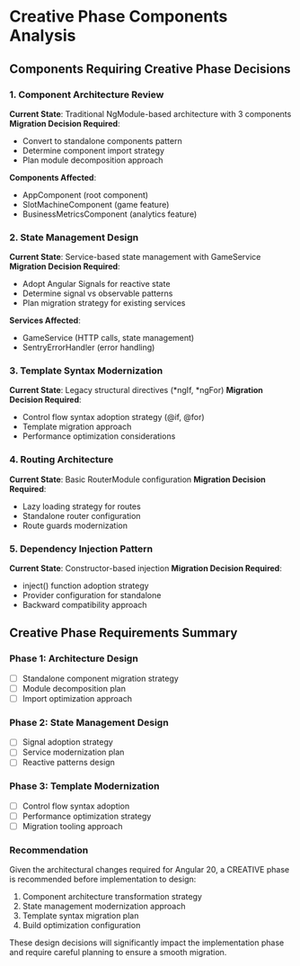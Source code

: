 # Creative Phase Components Analysis

## Components Requiring Creative Phase Decisions

### 1. Component Architecture Review
**Current State**: Traditional NgModule-based architecture with 3 components
**Migration Decision Required**: 
- Convert to standalone components pattern
- Determine component import strategy
- Plan module decomposition approach

**Components Affected**:
- AppComponent (root component)
- SlotMachineComponent (game feature)
- BusinessMetricsComponent (analytics feature)

### 2. State Management Design
**Current State**: Service-based state management with GameService
**Migration Decision Required**:
- Adopt Angular Signals for reactive state
- Determine signal vs observable patterns
- Plan migration strategy for existing services

**Services Affected**:
- GameService (HTTP calls, state management)
- SentryErrorHandler (error handling)

### 3. Template Syntax Modernization
**Current State**: Legacy structural directives (*ngIf, *ngFor)
**Migration Decision Required**:
- Control flow syntax adoption strategy (@if, @for)
- Template migration approach
- Performance optimization considerations

### 4. Routing Architecture
**Current State**: Basic RouterModule configuration
**Migration Decision Required**:
- Lazy loading strategy for routes
- Standalone router configuration
- Route guards modernization

### 5. Dependency Injection Pattern
**Current State**: Constructor-based injection
**Migration Decision Required**:
- inject() function adoption strategy
- Provider configuration for standalone
- Backward compatibility approach

## Creative Phase Requirements Summary

### Phase 1: Architecture Design
- [ ] Standalone component migration strategy
- [ ] Module decomposition plan
- [ ] Import optimization approach

### Phase 2: State Management Design
- [ ] Signal adoption strategy
- [ ] Service modernization plan
- [ ] Reactive patterns design

### Phase 3: Template Modernization
- [ ] Control flow syntax adoption
- [ ] Performance optimization strategy
- [ ] Migration tooling approach

### Recommendation
Given the architectural changes required for Angular 20, a CREATIVE phase is recommended before implementation to design:
1. Component architecture transformation strategy
2. State management modernization approach
3. Template syntax migration plan
4. Build optimization configuration

These design decisions will significantly impact the implementation phase and require careful planning to ensure a smooth migration.